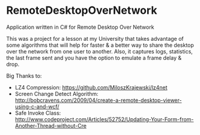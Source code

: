 # RemoteDesktopOverNetwork
Application written in C# for Remote Desktop Over Network

This was a project for a lesson at my University that takes advantage of some algorithms that will help for faster & a better way to share the desktop over the network from one user to another. Also, it captures logs, statistics, the last frame sent and you have the option to emulate a frame delay & drop.

Big Thanks to:
  - LZ4 Compression: https://github.com/MiloszKrajewski/lz4net
  - Screen Change Detect Algorithm: http://bobcravens.com/2009/04/create-a-remote-desktop-viewer-using-c-and-wcf/
  - Safe Invoke Class: http://www.codeproject.com/Articles/52752/Updating-Your-Form-from-Another-Thread-without-Cre
 
 
 
